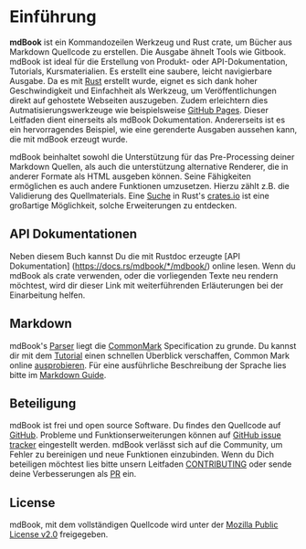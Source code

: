 # Einführung

**mdBook** ist ein Kommandozeilen Werkzeug und Rust crate, um Bücher
aus Markdown Quellcode zu erstellen. Die Ausgabe ähnelt Tools wie
Gitbook. mdBook ist ideal für die Erstellung von Produkt- oder
API-Dokumentation, Tutorials, Kursmaterialien. Es erstellt eine
saubere, leicht navigierbare Ausgabe. Da es mit
[Rust](https://www.rust-lang.org) erstellt wurde, eignet es sich dank
hoher Geschwindigkeit und Einfachheit als Werkzeug, um
Veröffentlichungen direkt auf gehostete Webseiten auszugeben.  Zudem
erleichtern dies Autmatisierungswerkzeuge wie beispielsweise [GitHub
Pages](https://pages.github.com). Dieser Leitfaden dient einerseits
als mdBook Dokumentation. Andererseits ist es ein hervorragendes
Beispiel, wie eine gerenderte Ausgaben aussehen kann, die mit
mdBook erzeugt wurde.

mdBook beinhaltet sowohl die Unterstützung für das Pre-Processing
deiner Markdown Quellen, als auch die unterstützung alternative
Renderer, die in anderer Formate als HTML ausgeben können. Seine
Fähigkeiten ermöglichen es auch andere Funktionen umzusetzen. Hierzu
zählt z.B. die Validierung des Quellmaterials. Eine
[Suche](https://crates.io/search?q=mdbook&sort=relevance) in Rust's
[crates.io](https://crates.io) ist eine großartige Möglichkeit, solche
Erweiterungen zu entdecken.

## API Dokumentationen

Neben diesem Buch kannst Du die mit Rustdoc erzeugte [API Dokumentation]
(https://docs.rs/mdbook/*/mdbook/) online lesen.  Wenn du mdBook als crate
verwenden, oder die vorliegenden Texte neu rendern möchtest, wird dir dieser
Link mit weiterführenden Erläuterungen bei der Einarbeitung helfen.

## Markdown

mdBook's [Parser](https://github.com/raphlinus/pulldown-cmark) liegt
die [CommonMark](https://commonmark.org/) Specification zu grunde. Du
kannst dir mit dem [Tutorial](https://commonmark.org/help/tutorial/)
einen schnellen Überblick verschaffen, Common Mark online
[ausprobieren](https://spec.commonmark.org/dingus/). Für eine
ausführliche Beschreibung der Sprache lies bitte im [Markdown
Guide](https://www.markdownguide.org).

## Beteiligung

mdBook ist frei und open source Software. Du findes den Quellcode auf
[GitHub](https://github.com/rust-lang/mdBook). Probleme und
Funktionserweiterungen können auf [GitHub issue
tracker](https://github.com/rust-lang/mdBook/issues) eingestellt
werden. mdBook verlässt sich auf die Community, um Fehler zu
bereinigen und neue Funktionen einzubinden. Wenn du Dich beteiligen
möchtest lies bitte unsern Leitfaden
[CONTRIBUTING](https://github.com/rust-lang/mdBook/blob/master/CONTRIBUTING.md)
oder sende deine Verbesserungen als
[PR](https://github.com/rust-lang/mdBook/pulls) ein.

## License

mdBook, mit dem vollständigen Quellcode wird unter der [Mozilla Public
License v2.0](https://www.mozilla.org/MPL/2.0/) freigegeben.
